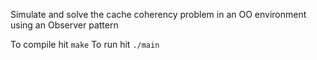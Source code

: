 Simulate and solve the cache coherency problem in an OO environment using an Observer pattern 

To compile hit `make`
To run hit `./main`